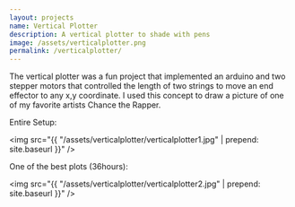 ```yaml
---
layout: projects
name: Vertical Plotter
description: A vertical plotter to shade with pens
image: /assets/verticalplotter.png
permalink: /verticalplotter/
---
```


The vertical plotter was a fun project that implemented an arduino and two stepper motors that controlled the length of two strings to move an end effector to any x,y coordinate. I used this concept to draw a picture of one of my favorite artists Chance the Rapper.

Entire Setup:

<img src="{{ "/assets/verticalplotter/verticalplotter1.jpg" | prepend: site.baseurl }}" />

One of the best plots (36hours):

<img src="{{ "/assets/verticalplotter/verticalplotter2.jpg" | prepend: site.baseurl }}" />